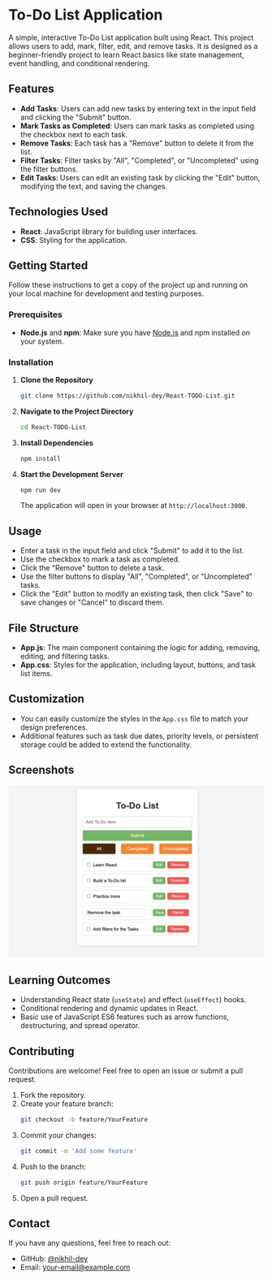 # To-Do List Application

A simple, interactive To-Do List application built using React. This project allows users to add, mark, filter, edit, and remove tasks. It is designed as a beginner-friendly project to learn React basics like state management, event handling, and conditional rendering.

## Features

- **Add Tasks**: Users can add new tasks by entering text in the input field and clicking the "Submit" button.
- **Mark Tasks as Completed**: Users can mark tasks as completed using the checkbox next to each task.
- **Remove Tasks**: Each task has a "Remove" button to delete it from the list.
- **Filter Tasks**: Filter tasks by "All", "Completed", or "Uncompleted" using the filter buttons.
- **Edit Tasks**: Users can edit an existing task by clicking the "Edit" button, modifying the text, and saving the changes.

## Technologies Used

- **React**: JavaScript library for building user interfaces.
- **CSS**: Styling for the application.

## Getting Started

Follow these instructions to get a copy of the project up and running on your local machine for development and testing purposes.

### Prerequisites

- **Node.js** and **npm**: Make sure you have [Node.js](https://nodejs.org/) and npm installed on your system.

### Installation

1. **Clone the Repository**
   ```bash
   git clone https://github.com/nikhil-dey/React-TODO-List.git
   ```

2. **Navigate to the Project Directory**
   ```bash
   cd React-TODO-List
   ```

3. **Install Dependencies**
   ```bash
   npm install
   ```

4. **Start the Development Server**
   ```bash
   npm run dev
   ```
   The application will open in your browser at `http://localhost:3000`.

## Usage

- Enter a task in the input field and click "Submit" to add it to the list.
- Use the checkbox to mark a task as completed.
- Click the "Remove" button to delete a task.
- Use the filter buttons to display "All", "Completed", or "Uncompleted" tasks.
- Click the "Edit" button to modify an existing task, then click "Save" to save changes or "Cancel" to discard them.

## File Structure

- **App.js**: The main component containing the logic for adding, removing, editing, and filtering tasks.
- **App.css**: Styles for the application, including layout, buttons, and task list items.

## Customization

- You can easily customize the styles in the `App.css` file to match your design preferences.
- Additional features such as task due dates, priority levels, or persistent storage could be added to extend the functionality.

## Screenshots

![To-Do List App Screenshot](./screenshot.png)

## Learning Outcomes

- Understanding React state (`useState`) and effect (`useEffect`) hooks.
- Conditional rendering and dynamic updates in React.
- Basic use of JavaScript ES6 features such as arrow functions, destructuring, and spread operator.

## Contributing

Contributions are welcome! Feel free to open an issue or submit a pull request.

1. Fork the repository.
2. Create your feature branch:
   ```bash
   git checkout -b feature/YourFeature
   ```
3. Commit your changes:
   ```bash
   git commit -m 'Add some feature'
   ```
4. Push to the branch:
   ```bash
   git push origin feature/YourFeature
   ```
5. Open a pull request.

## Contact

If you have any questions, feel free to reach out:
- GitHub: [@nikhil-dey](https://github.com/nikhil-dey)
- Email: [your-email@example.com](mailto:your-email@example.com)